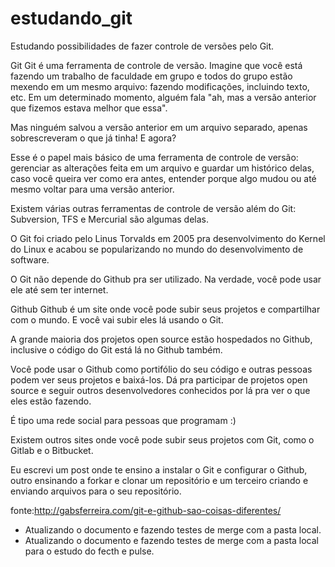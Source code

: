 # estudando_git
Estudando possibilidades de fazer controle de versões pelo Git.

Git
Git é uma ferramenta de controle de versão. 
Imagine que você está fazendo um trabalho de faculdade em grupo e todos do grupo estão mexendo em um mesmo arquivo: fazendo modificações, incluindo texto, etc. 
Em um determinado momento, alguém fala "ah, mas a versão anterior que fizemos estava melhor que essa".

Mas ninguém salvou a versão anterior em um arquivo separado, apenas sobrescreveram o que já tinha! E agora?

Esse é o papel mais básico de uma ferramenta de controle de versão: gerenciar as alterações feita em um arquivo e guardar um histórico delas, caso você queira ver como era antes, entender porque algo mudou ou até mesmo voltar para uma versão anterior.

Existem várias outras ferramentas de controle de versão além do Git: Subversion, TFS e Mercurial são algumas delas.

O Git foi criado pelo Linus Torvalds em 2005 pra desenvolvimento do Kernel do Linux e acabou se popularizando no mundo do desenvolvimento de software.

O Git não depende do Github pra ser utilizado. Na verdade, você pode usar ele até sem ter internet.

Github
Github é um site onde você pode subir seus projetos e compartilhar com o mundo. E você vai subir eles lá usando o Git.

A grande maioria dos projetos open source estão hospedados no Github, inclusive o código do Git está lá no Github também.

Você pode usar o Github como portifólio do seu código e outras pessoas podem ver seus projetos e baixá-los. 
Dá pra participar de projetos open source e seguir outros desenvolvedores conhecidos por lá pra ver o que eles estão fazendo.

É tipo uma rede social para pessoas que programam :)

Existem outros sites onde você pode subir seus projetos com Git, como o Gitlab e o Bitbucket.

Eu escrevi um post onde te ensino a instalar o Git e configurar o Github, outro ensinando a forkar e clonar um repositório e um terceiro criando e enviando arquivos para o seu repositório.

fonte:http://gabsferreira.com/git-e-github-sao-coisas-diferentes/


- Atualizando o documento e fazendo testes de merge com a pasta local.
- Atualizando o documento e fazendo testes de merge com a pasta local para o estudo do fecth e pulse.
